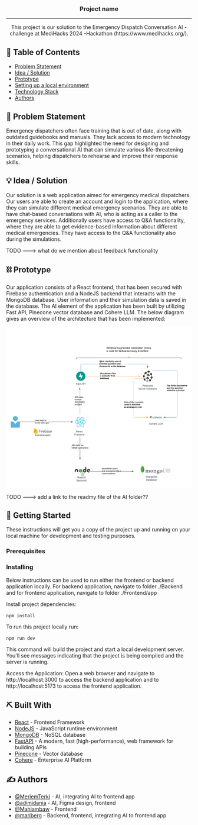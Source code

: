 <!--<p align="center">
  <a href="" rel="noopener">
 <img src="./assets/12345.png"></a>
</p>-->
<h3 align="center">Project name</h3>

<div align="center">

</div>

---

<p align="center"> This project is our solution to the Emergency Dispatch Conversation AI -challenge at MediHacks 2024 -Hackathon (https://www.medihacks.org/).

</p>

## 📝 Table of Contents
- [Problem Statement](#problem_statement)
- [Idea / Solution](#idea)
- [Prototype](#prototype)
- [Setting up a local environment](#getting_started)
- [Technology Stack](#tech_stack)
- [Authors](#authors)

## 🧐 Problem Statement <a name = "problem_statement"></a>

Emergency dispatchers often face training that is out of date, along with outdated guidebooks and manuals. They lack access to modern technology in their daily work. This gap highlighted the need for designing and prototyping a conversational AI that can simulate various life-threatening scenarios, helping dispatchers to rehearse and improve their response skills.


## 💡 Idea / Solution <a name = "idea"></a>

Our solution is a web application aimed for emergency medical dispatchers. Our users are able to create an account
and login to the application, where they can simulate different medical emergency scenarios. They are able to have
chat-based conversations with AI, who is acting as a caller to the emergency services. Additionally users have access
to Q&A functionality, where they are able to get evidence-based information about different medical emergencies. 
They have access to the Q&A functionality also during the simulations.

TODO ---> what do we mention about feedback functionality

## ⛓️ Prototype <a name = "prototype"></a>

Our application consists of a React frontend, that has been secured with Firebase authentication and
a NodeJS backend that interacts with the MongoDB database. User information and their simulation data 
is saved in the database. The AI element of the application has been built by utilizing Fast API,
Pinecone vector database and Cohere LLM. The below diagram gives an overview of the architecture that has
been implemented:

![architecture](assets/Medihacks.png)

TODO ---> add a link to the readmy file of the AI folder??


## 🏁 Getting Started <a name = "getting_started"></a>
These instructions will get you a copy of the project up and running on your local machine for development 
and testing purposes. 

### Prerequisites



### Installing

Below instructions can be used to run either the frontend or backend application locally. For backend application,
navigate to folder ./Backend and for frontend application, navigate to folder ./Frontend/app

Install project dependencies:

```
npm install
```

To run this project locally run:

```
npm run dev
```

This command will build the project and start a local development server. You'll see messages indicating that the project is being compiled and the server is running.

Access the Application: Open a web browser and navigate to http://localhost:3000 to access the backend application and to
http://localhost:5173 to access the frontend application.


## ⛏️ Built With <a name = "tech_stack"></a>
- [React](https://www.react.dev/) - Frontend Framework
- [NodeJS](https://nodejs.org/) - JavaScript runtime environment
- [MongoDB](https://www.mongodb.com/) - NoSQL database
- [FastAPI](https://fastapi.tiangolo.com/) - A modern, fast (high-performance), web framework for building APIs
- [Pinecone](www.pinecone.io) - Vector database
- [Cohere](https://cohere.com) - Enterprise AI Platform

## ✍️ Authors <a name = "authors"></a>
- [@MeriemTerki](https://github.com/MeriemTerki) - AI, integrating AI to frontend app
- [@adimidania](https://github.com/adimidania)   - AI, Figma design, frontend
- [@Mahiambaw](https://github.com/Mahiambaw)     - Frontend
- [@mariberg](https://github.com/mariberg)       - Backend, frontend, integrating AI to frontend app